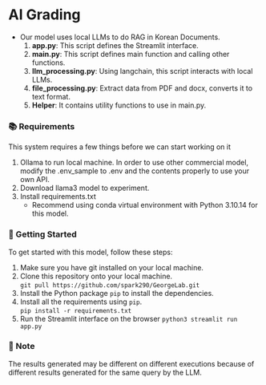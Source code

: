 # AI Grading


- Our model uses local LLMs to do RAG in Korean Documents.
    1. **app.py**: This script defines the Streamlit interface.
    2. **main.py**: This script defines main function and calling other functions.
    3. **llm_processing.py**: Using langchain, this script interacts with local LLMs.
    4. **file_processing.py**: Extract data from PDF and docx, converts it to text format.
    5. **Helper**: It contains utility functions to use in main.py. 

### 📚 Requirements
This system requires a few things before we can start working on it
1. Ollama to run local machine. In order to use other commercial model, modify the .env_sample to .env and the contents properly to use your own API.
2. Download llama3 model to experiment.
3. Install requirements.txt
    - Recommend using conda virtual environment with Python 3.10.14 for this model.

### 🚀 Getting Started
To get started with this model, follow these steps:
1. Make sure you have git installed on your local machine.
2. Clone this repository onto your local machine.  
`git pull https://github.com/spark290/GeorgeLab.git`
3. Install the Python package `pip` to install the dependencies.
4. Install all the requirements using `pip`.  
`pip install -r requirements.txt`
5. Run the Streamlit interface on the browser
`python3 streamlit run app.py`



### 📜 Note
The results generated may be different on different executions because of different results generated for the same query by the LLM.